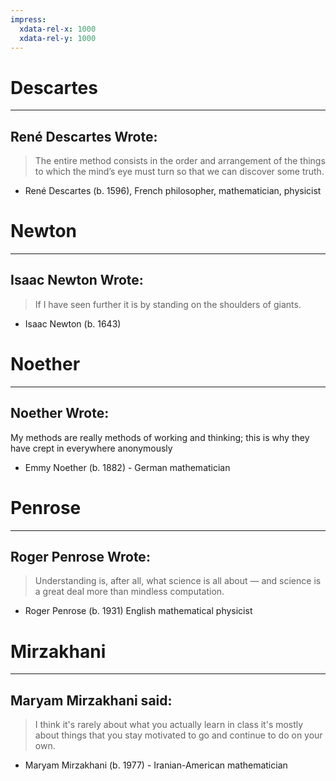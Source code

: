 ```yaml
---
impress:
  xdata-rel-x: 1000
  xdata-rel-y: 1000
---
```


# Descartes
---

## René Descartes Wrote:

> The entire method consists in the order and arrangement of the things to which the mind’s eye must turn so that we can discover some truth.

- René Descartes (b. 1596), French philosopher, mathematician, physicist



# Newton
---

## Isaac Newton Wrote:

> If I have seen further it is by standing on the shoulders of giants.

- Isaac Newton (b. 1643)



# Noether
---

##  Noether Wrote:

My methods are really methods of working and thinking; this is why they have crept in everywhere anonymously

- Emmy Noether (b. 1882) - German mathematician



# Penrose
---

## Roger Penrose Wrote:

> Understanding is, after all, what science is all about — and science is a great deal more than mindless computation.

- Roger Penrose (b. 1931) English mathematical physicist



# Mirzakhani
---

## Maryam Mirzakhani said:

> I think it's rarely about what you actually learn in class it's mostly about things that you stay motivated to go and continue to do on your own.

- Maryam Mirzakhani (b. 1977) - Iranian-American mathematician

